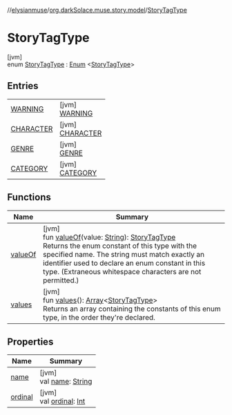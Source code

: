 //[elysianmuse](../../../index.md)/[org.darkSolace.muse.story.model](../index.md)/[StoryTagType](index.md)

# StoryTagType

[jvm]\
enum [StoryTagType](index.md) : [Enum](https://kotlinlang.org/api/latest/jvm/stdlib/kotlin/-enum/index.html)
&lt;[StoryTagType](index.md)&gt;

## Entries

|                                          |                                                   |
|------------------------------------------|---------------------------------------------------|
| [WARNING](-w-a-r-n-i-n-g/index.md)       | [jvm]<br>[WARNING](-w-a-r-n-i-n-g/index.md)       |
| [CHARACTER](-c-h-a-r-a-c-t-e-r/index.md) | [jvm]<br>[CHARACTER](-c-h-a-r-a-c-t-e-r/index.md) |
| [GENRE](-g-e-n-r-e/index.md)             | [jvm]<br>[GENRE](-g-e-n-r-e/index.md)             |
| [CATEGORY](-c-a-t-e-g-o-r-y/index.md)    | [jvm]<br>[CATEGORY](-c-a-t-e-g-o-r-y/index.md)    |

## Functions

| Name                   | Summary                                                                                                                                                                                                                                                                                                                                                                    |
|------------------------|----------------------------------------------------------------------------------------------------------------------------------------------------------------------------------------------------------------------------------------------------------------------------------------------------------------------------------------------------------------------------|
| [valueOf](value-of.md) | [jvm]<br>fun [valueOf](value-of.md)(value: [String](https://kotlinlang.org/api/latest/jvm/stdlib/kotlin/-string/index.html)): [StoryTagType](index.md)<br>Returns the enum constant of this type with the specified name. The string must match exactly an identifier used to declare an enum constant in this type. (Extraneous whitespace characters are not permitted.) |
| [values](values.md)    | [jvm]<br>fun [values](values.md)(): [Array](https://kotlinlang.org/api/latest/jvm/stdlib/kotlin/-array/index.html)&lt;[StoryTagType](index.md)&gt;<br>Returns an array containing the constants of this enum type, in the order they're declared.                                                                                                                          |

## Properties

| Name                                                                                                                        | Summary                                                                                                                                                                                                                 |
|-----------------------------------------------------------------------------------------------------------------------------|-------------------------------------------------------------------------------------------------------------------------------------------------------------------------------------------------------------------------|
| [name](../../org.darkSolace.muse.user.model/-user-tag/-c-o-m-m-e-n-t-e-r/index.md#-372974862%2FProperties%2F-1216412040)    | [jvm]<br>val [name](../../org.darkSolace.muse.user.model/-user-tag/-c-o-m-m-e-n-t-e-r/index.md#-372974862%2FProperties%2F-1216412040): [String](https://kotlinlang.org/api/latest/jvm/stdlib/kotlin/-string/index.html) |
| [ordinal](../../org.darkSolace.muse.user.model/-user-tag/-c-o-m-m-e-n-t-e-r/index.md#-739389684%2FProperties%2F-1216412040) | [jvm]<br>val [ordinal](../../org.darkSolace.muse.user.model/-user-tag/-c-o-m-m-e-n-t-e-r/index.md#-739389684%2FProperties%2F-1216412040): [Int](https://kotlinlang.org/api/latest/jvm/stdlib/kotlin/-int/index.html)    |
